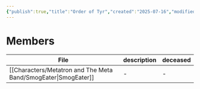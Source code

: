 ```yaml
---
{"publish":true,"title":"Order of Tyr","created":"2025-07-16","modified":"2025-07-24T21:15:57.679+02:00","published":"2025-07-16","cssclasses":""}
---
```


# Members
| File                                                                      | description | deceased |
| ------------------------------------------------------------------------- | ----------- | -------- |
| [[Characters/Metatron and The Meta Band/SmogEater\|SmogEater]] | \-          | \-       |

